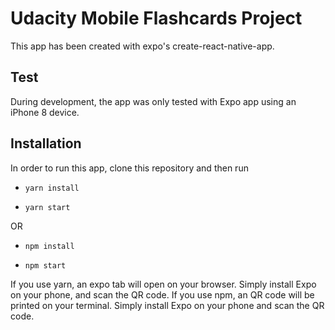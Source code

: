 # Udacity Mobile Flashcards Project

This app has been created with expo's create-react-native-app.

## Test

During development, the app was only tested with Expo app using an iPhone 8 device.

## Installation

In order to run this app, clone this repository and then run

* `yarn install`

* `yarn start`

OR

* `npm install`

* `npm start`


If you use yarn, an expo tab will open on your browser. Simply install Expo on your phone, and scan the QR code.
If you use npm, an QR code will be printed on your terminal. Simply install Expo on your phone and scan the QR code.

